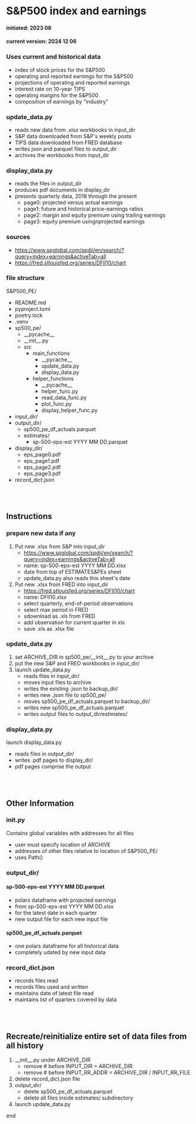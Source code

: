 # S&P500 index and earnings
#### initiated:  2023 08
#### current version:  2024 12 06
### Uses current and historical data
- index of stock prices for the S&P500
- operating and reported earnings for the S&P500
- projections of operating and reported earnings
- interest rate on 10-year TIPS
- operating margins for the S&P500
- composition of earnings by "industry"
### update_data.py
- reads new data from .xlsx workbooks in input_dir
- S&P data downloaded from S&P's weekly posts
- TIPS data downloaded from FRED database
- writes json and parquet files to output_dir
- archives the workbooks from input_dir
### display_data.py
- reads the files in output_dir
- produces pdf documents in display_dir
- presents quarterly data, 2018 through the present
    - page0: projected versus actual earnings
    - page1: future and historical price-earnings ratios
    - page2: margin and equity premium using trailing earnings
    - page3: equity premium usingnprojected earnings
### sources
- https://www.spglobal.com/spdji/en/search/?query=index+earnings&activeTab=all
- https://fred.stlouisfed.org/series/DFII10/chart
### file structure
S&P500_PE/
- README.md
- pyproject.toml
- poetry.lock
- .venv
- sp500_pe/
    - \_\_pycache__
    - \_\_init__.py
    - src
        - main_functions
            - \_\_pycache__
            - update_data.py
            - display_data.py
        - helper_functions
            - \_\_pycache__
            - helper_func.py
            - read_data_func.py
            - plot_func.py
            - display_helper_func.py
- input_dir/
- output_dir/
    - sp500_pe_df_actuals.parquet
    - estimates/
        - sp-500-eps-est YYYY MM DD.parquet
- display_dir/
    - eps_page0.pdf
    - eps_page1.pdf
    - eps_page2.pdf
    - eps_page3.pdf
- record_dict.json<br>
<br>
<br>

## Instructions
### prepare new data if any
1. Put new .xlsx from S&P into input_dir
    - https://www.spglobal.com/spdji/en/search/?query=index+earnings&activeTab=all
    - name: sp-500-eps-est YYYY MM DD.xlsx
    - date from top of ESTIMATES&PEs sheet
    - update_data.py also reads this sheet's date
2. Put new .xlsx from FRED into input_dir
    - https://fred.stlouisfed.org/series/DFII10/chart
    - name: DFII10.xlsx
    - select quarterly, end-of-period observations
    - select max period in FRED
    - sdownload as .xls from FRED
    - add observation for current quarter in xls
    - save .xls as .xlsx file
### update_data.py
1. set ARCHIVE_DIR in sp500_pe/\_\_init__.py to your archive
2. put the new S&P and FRED workbooks in input_dir/
3. launch update_data.py
    - reads files in input_dir/
    - moves input files to archive
    - writes the existing .json to backup_dir/
    - writes new .json file to sp500_pe/
    - moves sp500_pe_df_actuals.parquet to backup_dir/
    - writes new sp500_pe_df_actuals.parquet
    - writes output files to output_dir/estimates/
### display_data.py
launch display_data.py
- reads files in output_dir/
- writes .pdf pages to display_dir/
- pdf pages comprise the output
<br>
<br>

## Other Information
### __init__.py
Contains global variables with addresses for all files
- user must specify location of ARCHIVE
- addresses of other files relative to location of S&P500_PE/
- uses Path()
### output_dir/
#### sp-500-eps-est YYYY MM DD.parquet
- polars dataframe with projected earnings
- from sp-500-eps-est YYYY MM DD.xlsx
- for the latest date in each quarter
- new output file for each new input file

#### sp500_pe_df_actuals.parquet
- one polars dataframe for all historical data
- completely udated by new input data
### record_dict.json
- records files read
- records files used and written
- maintains date of latest file read
- maintains list of quarters covered by data
<br>
<br>

## Recreate/reinitialize entire set of data files from all history
1. \_\_init__.py under ARCHIVE_DIR
    - remove # before INPUT_DIR = ARCHIVE_DIR
    - remove # before INPUT_RR_ADDR = ARCHIVE_DIR / INPUT_RR_FILE
2. delete record_dict.json file
3. output_dir/
    - delete sp500_pe_df_actuals.parquet
    - delete all files inside estimates/ subdirectory
4. launch update_data.py

end